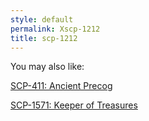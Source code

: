 ```yaml
---
style: default
permalink: Xscp-1212
title: scp-1212
---
```

You may also like:

[SCP-411: Ancient Precog](http://scp-wiki.net/scp-411)

[SCP-1571: Keeper of Treasures](http://scp-wiki.net/scp-1571)
